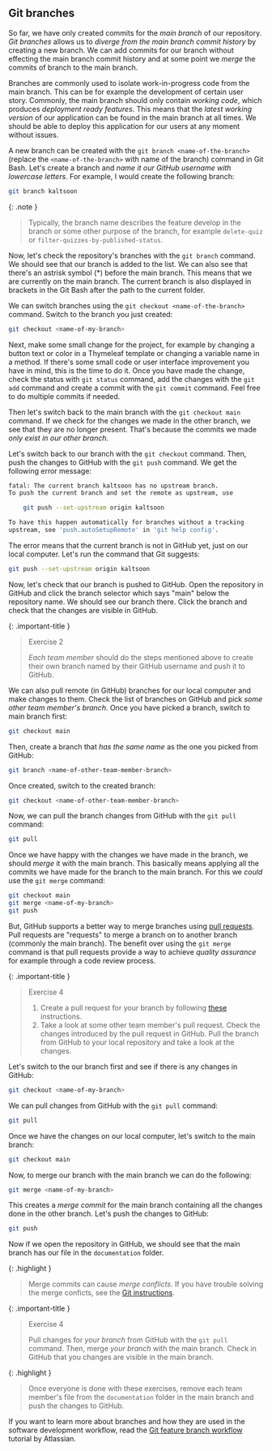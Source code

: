 ## Git branches

So far, we have only created commits for the _main branch_ of our repository. _Git branches_ allows us to _diverge from the main branch commit history_ by creating a new branch. We can add commits for our branch without effecting the main branch commit history and at some point we _merge_ the commits of branch to the main branch.

Branches are commonly used to isolate work-in-progress code from the main branch. This can be for example the development of certain user story. Commonly, the main branch should only contain _working code_, which produces _deployment ready features_. This means that the _latest working version_ of our application can be found in the main branch at all times. We should be able to deploy this application for our users at any moment without issues.

A new branch can be created with the `git branch <name-of-the-branch>` (replace the `<name-of-the-branch>` with name of the branch) command in Git Bash. Let's create a branch and _name it our GitHub username with lowercase letters_. For example, I would create the following branch:

```bash
git branch kaltsoon
```

{: .note }

> Typically, the branch name describes the feature develop in the branch or some other purpose of the branch, for example `delete-quiz` or `filter-quizzes-by-published-status`.

Now, let's check the repository's branches with the `git branch` command. We should see that our branch is added to the list. We can also see that there's an astrisk symbol (\*) before the main branch. This means that we are currently on the main branch. The current branch is also displayed in brackets in the Git Bash after the path to the current folder.

We can switch branches using the `git checkout <name-of-the-branch>` command. Switch to the branch you just created:

```bash
git checkout <name-of-my-branch>
```

Next, make some small change for the project, for example by changing a button text or color in a Thymeleaf template or changing a variable name in a method. If there's some small code or user interface improvement you have in mind, this is the time to do it. Once you have made the change, check the status with `git status` command, add the changes with the `git add` command and create a commit with the `git commit` command. Feel free to do multiple commits if needed.

Then let's switch back to the main branch with the `git checkout main` command. If we check for the changes we made in the other branch, we see that they are no longer present. That's because the commits we made _only exist in our other branch_.

Let's switch back to our branch with the `git checkout` command. Then, push the changes to GitHub with the `git push` command. We get the following error message:

```bash
fatal: The current branch kaltsoon has no upstream branch.
To push the current branch and set the remote as upstream, use

    git push --set-upstream origin kaltsoon

To have this happen automatically for branches without a tracking
upstream, see 'push.autoSetupRemote' in 'git help config'.
```

The error means that the current branch is not in GitHub yet, just on our local computer. Let's run the command that Git suggests:

```bash
git push --set-upstream origin kaltsoon
```

Now, let's check that our branch is pushed to GitHub. Open the repository in GitHub and click the branch selector which says "main" below the repository name. We should see our branch there. Click the branch and check that the changes are visible in GitHub.

{: .important-title }

> Exercise 2
>
> _Each team member_ should do the steps mentioned above to create their own branch named by their GitHub username and push it to GitHub.

We can also pull remote (in GitHub) branches for our local computer and make changes to them. Check the list of branches on GitHub and pick _some other team member's branch_. Once you have picked a branch, switch to main branch first:

```bash
git checkout main
```

Then, create a branch that _has the same name_ as the one you picked from GitHub:

```bash
git branch <name-of-other-team-member-branch>
```

Once created, switch to the created branch:

```bash
git checkout <name-of-other-team-member-branch>
```

Now, we can pull the branch changes from GitHub with the `git pull` command:

```bash
git pull
```

<!-- TODO: tuleeko virhe? -->

Once we have happy with the changes we have made in the branch, we should _merge_ it with the main branch. This basically means applying all the commits we have made for the branch to the main branch. For this we _could_ use the `git merge` command:

```bash
git checkout main
git merge <name-of-my-branch>
git push
```

But, GitHub supports a better way to merge branches using [pull requests](https://docs.github.com/en/pull-requests/collaborating-with-pull-requests/proposing-changes-to-your-work-with-pull-requests/about-pull-requests). Pull requests are "requests" to merge a branch on to another branch (commonly the main branch). The benefit over using the `git merge` command is that pull requests provide a way to achieve _quality assurance_ for example through a code review process.

{: .important-title }

> Exercise 4
>
> 1. Create a pull request for your branch by following [these](https://docs.github.com/en/pull-requests/collaborating-with-pull-requests/proposing-changes-to-your-work-with-pull-requests/creating-a-pull-request) instructions.
> 2. Take a look at some other team member's pull request. Check the changes introduced by the pull request in GitHub. Pull the branch from GitHub to your local repository and take a look at the changes. 


Let's switch to the our branch first and see if there is any changes in GitHub:

```bash
git checkout <name-of-my-branch>
```

We can pull changes from GitHub with the `git pull` command:

```bash
git pull
```

Once we have the changes on our local computer, let's switch to the main branch:

```bash
git checkout main
```

Now, to merge our branch with the main branch we can do the following:

```bash
git merge <name-of-my-branch>
```

This creates a _merge commit_ for the main branch containing all the changes done in the other branch. Let's push the changes to GitHub:

```bash
git push
```

Now if we open the repository in GitHub, we should see that the main branch has our file in the `documentation` folder.

{: .highlight }

> Merge commits can cause _merge conflicts_. If you have trouble solving the merge conficts, see the [Git instructions](/git#merge-conflicts).

{: .important-title }

> Exercise 4
>
> Pull changes for _your branch_ from GitHub with the `git pull` command. Then, merge _your branch_ with the main branch. Check in GitHub that you changes are visible in the main branch.

{: .highlight }

> Once everyone is done with these exercises, remove each team member's file from the `documentation` folder in the main branch and push the changes to GitHub.

If you want to learn more about branches and how they are used in the software development workflow, read the [Git feature branch workflow](https://www.atlassian.com/git/tutorials/comparing-workflows/feature-branch-workflow) tutorial by Atlassian.
